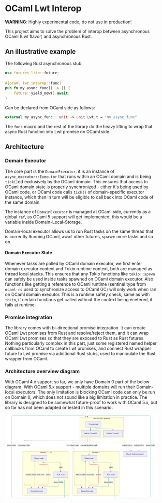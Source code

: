 # OCaml Lwt Interop

**WARNING**: Highly experimental code, do not use in production!

This project aims to solve the problem of interop between asynchronous OCaml (Lwt flavor) and asynchronous Rust.

## An illustrative example

The following Rust asynchronous stub:

```rust
use futures_lite::future;

#[ocaml_lwt_interop::func]
pub fn my_async_func() -> () {
    future::yield_now().await;
}
```

Can be declared from OCaml side as follows:

```ocaml
external my_async_func : unit -> unit Lwt.t = "my_async_func"
```

The `func` macro and the rest of the library do the heavy lifting to wrap that
async Rust function into Lwt promise on OCaml side.

## Architecture

### Domain Executor

The core part is the `DomainExecutor`: it is an instance of
`async_executor::Executor` that runs within an OCaml domain and is being
`tick()`ed exclusively by the OCaml domain. This ensures that access to OCaml
domain state is properly synchronized - either it's being used by OCaml code, or
OCaml code calls `tick()` of domain-specific executor instance, which then in
turn will be eligible to call back into OCaml code of the same domain.

The instance of `DomainExecutor` is managed at OCaml side, currently as a global
`ref`, as OCaml 5 support will get implemented, this would be a variable inside
Domain-Local-Storage.

Domain-local executor allows us to run Rust tasks on the same thread that is
currently Running OCaml, await other futures, spawn more tasks and so on.
 
#### Domain Executor State

Whenever tasks are polled by OCaml domain executor, we first enter domain
executor context and Tokio runtime context, both are managed as thread local
stacks. This ensures that any Tokio functions like `tokio::spawn` can safely be
used inside tasks spawned on OCaml domain executor. Also functions like getting
a reference to OCaml runtime (sentinel type from `ocaml-rs` used to synchronize
access to OCaml GC) will only work when ran on OCaml domain executor. This is a
runtime safety check, same as with `tokio`, if certain functions get called
without the context being enetered, it fails at runtime.

### Promise integration

The library comes with bi-directional promise integration. It can create OCaml
Lwt promises from Rust and resolve/reject them, and it can wrap OCaml Lwt
promises so that they are exposed to Rust as Rust futures. Nothing particularly
complex in this part, just some registered named helper callbacks from OCaml to
create Lwt promises, and connect Rust wrapper future to Lwt promise via
additional Rust stubs, used to manipulate the Rust wrapper from OCaml.

### Architecture overview diagram

With OCaml 4.x support so far, we only have Domain 0 part of the below diagram.
With OCaml 5.x support - multiple domains will run their Domain-local executors.
The only limitation is blocking OCaml code can only be run on Domain 0, which
does not sound like a big limitation in practice. The library is designed to be
somewhat future-proof to work with OCaml 5.x, but so far has not been adapted or
tested in this scenario.

![arch-diagram](./arch-diagram.png)

